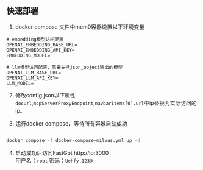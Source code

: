 ## 快速部署
1. docker compose 文件中mem0容器设置以下环境变量
```dotenv
# embedding模型访问配置
OPENAI_EMBEDDING_BASE_URL=
OPENAI_EMBEDDING_API_KEY=
EMBEDDING_MODEL=

# llm模型访问配置，需要支持json_object输出的模型
OPENAI_LLM_BASE_URL=
OPENAI_LLM_API_KEY=
LLM_MODEL=
```

2. 修改config.json以下属性
`docUrl`,`mcpServerProxyEndpoint`,`navbarItems[0].url`中ip替换为实际访问的ip。

3. 运行docker compose，等待所有容器启动成功
```bash

docker compose -f docker-compose-milvus.yml up -d
```

4. 启动成功后访问FastGpt http://ip:3000  
用户名：`root`  密码：`Uehfy.123@`